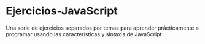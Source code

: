 # Ejercicios-JavaScript
Una serie de ejercicios separados por temas para aprender prácticamente a programar usando las características y sintaxis de JavaScript
